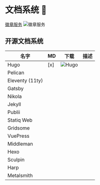 # 文档系统 👋

[徽章服务](https://github.com/badges/shields) ![徽章服务](https://img.shields.io/github/stars/badges/shields?style=social)

## 开源文档系统


| 名字            | MD  | 下载          | 描述 |
| --------------- | --- | ------------- | ---- |
| Hugo            | [x] | ![Hugo][hugo] |      |
| Pelican         |     |               |      |
| Eleventy (11ty) |     |               |      |
| Gatsby          |     |               |      |
| Nikola          |     |               |      |
| Jekyll          |     |               |      |
| Publii          |     |               |      |
| Statiq Web      |     |               |      |
| Gridsome        |     |               |      |
| VuePress        |     |               |      |
| Middleman       |     |               |      |
| Hexo            |     |               |      |
| Sculpin         |     |               |      |
| Harp            |     |               |      |
| Metalsmith      |     |               |      |

[hugo]: https://img.shields.io/github/stars/gohugoio/hugo?style=social

